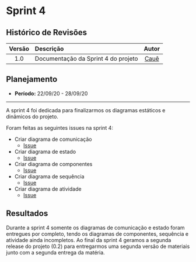 # Sprint 4

## Histórico de Revisões

| Versão | Descrição | Autor |
| :----: | :-------- | :---: |
| 1.0 | Documentação da Sprint 4 do projeto | [Cauê](https://github.com/caue96) |

## Planejamento
* **Período:** 22/09/20 - 28/09/20

***

A sprint 4 foi dedicada para finalizarmos os diagramas estáticos e dinâmicos do projeto.

Foram feitas as seguintes issues na sprint 4:
* Criar diagrama de comunicação
    - [Issue](https://github.com/UnBArqDsw/2020.1_G10_QRodizio/issues/32)
* Criar diagrama de estado
    - [Issue](https://github.com/UnBArqDsw/2020.1_G10_QRodizio/issues/33)
* Criar diagrama de componentes
    - [Issue](https://github.com/UnBArqDsw/2020.1_G10_QRodizio/issues/27)
* Criar diagrama de sequência
    - [Issue](https://github.com/UnBArqDsw/2020.1_G10_QRodizio/issues/20)
* Criar diagrama de atividade
    - [Issue](https://github.com/UnBArqDsw/2020.1_G10_QRodizio/issues/31)

## Resultados

Durante a sprint 4 somente os diagramas de comunicação e estado foram entregues por completo, tendo os diagramas de componentes, sequência e atividade ainda incompletos. Ao final da sprint 4 geramos a segunda release do projeto (0.2) para entregarmos uma segunda versão de materiais junto com a segunda entrega da matéria.